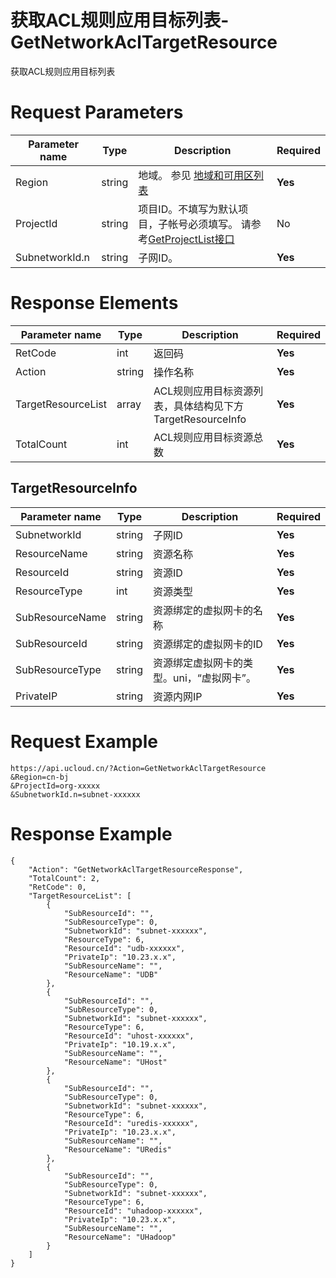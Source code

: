 # 获取ACL规则应用目标列表-GetNetworkAclTargetResource

获取ACL规则应用目标列表

# Request Parameters
|Parameter name|Type|Description|Required|
|---|---|---|---|
|Region|string|地域。 参见 [地域和可用区列表](api/summary/regionlist)|**Yes**|
|ProjectId|string|项目ID。不填写为默认项目，子帐号必须填写。 请参考[GetProjectList接口](api/summary/get_project_list)|No|
|SubnetworkId.n|string|子网ID。|**Yes**|

# Response Elements
|Parameter name|Type|Description|Required|
|---|---|---|---|
|RetCode|int|返回码|**Yes**|
|Action|string|操作名称|**Yes**|
|TargetResourceList|array|ACL规则应用目标资源列表，具体结构见下方TargetResourceInfo|**Yes**|
|TotalCount|int|ACL规则应用目标资源总数|**Yes**|

## TargetResourceInfo
|Parameter name|Type|Description|Required|
|---|---|---|---|
|SubnetworkId|string|子网ID|**Yes**|
|ResourceName|string|资源名称|**Yes**|
|ResourceId|string|资源ID|**Yes**|
|ResourceType|int|资源类型|**Yes**|
|SubResourceName|string|资源绑定的虚拟网卡的名称|**Yes**|
|SubResourceId|string|资源绑定的虚拟网卡的ID|**Yes**|
|SubResourceType|string|资源绑定虚拟网卡的类型。uni，“虚拟网卡”。|**Yes**|
|PrivateIP|string|资源内网IP|**Yes**|

# Request Example
```
https://api.ucloud.cn/?Action=GetNetworkAclTargetResource
&Region=cn-bj
&ProjectId=org-xxxxx
&SubnetworkId.n=subnet-xxxxxx
```

# Response Example
```
{
    "Action": "GetNetworkAclTargetResourceResponse", 
    "TotalCount": 2, 
    "RetCode": 0, 
    "TargetResourceList": [
        {
            "SubResourceId": "", 
            "SubResourceType": 0, 
            "SubnetworkId": "subnet-xxxxxx", 
            "ResourceType": 6, 
            "ResourceId": "udb-xxxxxx", 
            "PrivateIp": "10.23.x.x", 
            "SubResourceName": "", 
            "ResourceName": "UDB"
        }, 
        {
            "SubResourceId": "", 
            "SubResourceType": 0, 
            "SubnetworkId": "subnet-xxxxxx", 
            "ResourceType": 6, 
            "ResourceId": "uhost-xxxxxx", 
            "PrivateIp": "10.19.x.x", 
            "SubResourceName": "", 
            "ResourceName": "UHost"
        }, 
        {
            "SubResourceId": "", 
            "SubResourceType": 0, 
            "SubnetworkId": "subnet-xxxxxx", 
            "ResourceType": 6, 
            "ResourceId": "uredis-xxxxxx", 
            "PrivateIp": "10.23.x.x", 
            "SubResourceName": "", 
            "ResourceName": "URedis"
        }, 
        {
            "SubResourceId": "", 
            "SubResourceType": 0, 
            "SubnetworkId": "subnet-xxxxxx", 
            "ResourceType": 6, 
            "ResourceId": "uhadoop-xxxxxx", 
            "PrivateIp": "10.23.x.x", 
            "SubResourceName": "", 
            "ResourceName": "UHadoop"
        }
    ]
}
```

